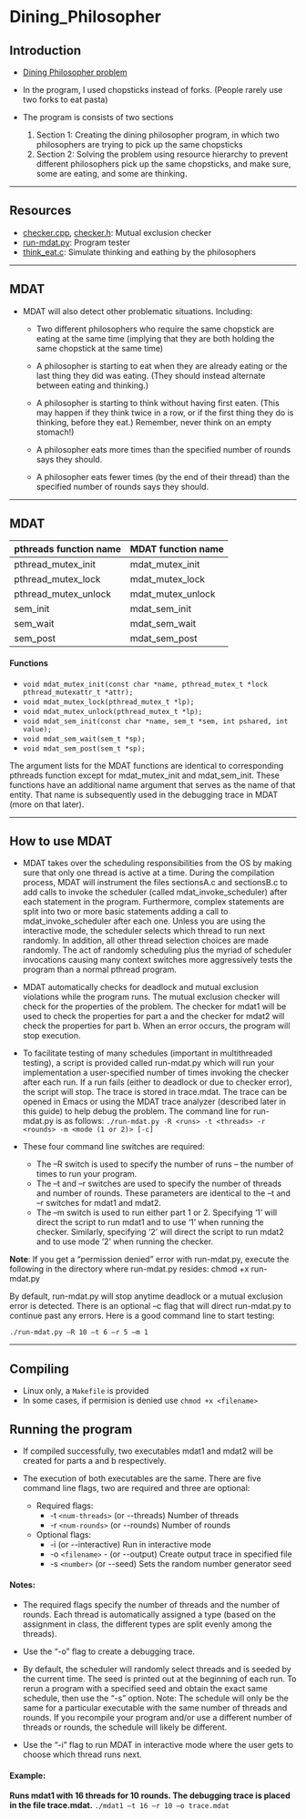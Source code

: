 # Dining_Philosopher

## Introduction
- [Dining Philosopher problem ](https://en.wikipedia.org/wiki/Dining_philosophers_problem)

- In the program, I used chopsticks instead of forks. (People rarely use two forks to eat pasta)
- The program is consists of two sections
  
  1. Section 1: Creating the dining philosopher program, in which two philosophers are trying to pick up the same chopsticks
  2. Section 2: Solving the problem using resource hierarchy to prevent different philosophers pick up the same chopsticks, and make sure, some are eating, and some are thinking.

----
## Resources
- [checker.cpp](https://github.com/Mark-Yu1998/Dining_Philosopher/blob/master/checker.cpp), [checker.h](https://github.com/Mark-Yu1998/Dining_Philosopher/blob/master/checker.h): Mutual exclusion checker
- [run-mdat.py](https://github.com/Mark-Yu1998/Dining_Philosopher/blob/master/run-mdat.py): Program tester
- [think_eat.c](https://github.com/Mark-Yu1998/Dining_Philosopher/blob/master/think_eat.c): Simulate thinking and eathing by the philosophers

----
## MDAT
* MDAT will also detect other problematic situations. Including: 
  
  -  Two different philosophers who require the same chopstick are eating at the same time (implying that they are both holding the same chopstick at the same time)

  - A philosopher is starting to eat when they are already eating or the last thing they did was eating. (They should instead alternate between eating and thinking.)

  - A philosopher is starting to think without having first eaten. (This may happen if they think twice in a row, or if the first thing they do is thinking, before they eat.) Remember, never think on an empty stomach!)
  
  - A philosopher eats more times than the specified number of rounds says they should.

  - A philosopher eats fewer times (by the end of their thread) than the specified number of rounds says they should.

----
## MDAT

| pthreads function name | MDAT function name |
| ---------------------- | ------------------ |
| pthread_mutex_init     | mdat_mutex_init    |
| pthread_mutex_lock     | mdat_mutex_lock    |
| pthread_mutex_unlock   | mdat_mutex_unlock  |
| sem_init               | mdat_sem_init      |
| sem_wait               | mdat_sem_wait      |
| sem_post               | mdat_sem_post      |


#### Functions

- `void mdat_mutex_init(const char *name, pthread_mutex_t *lock pthread_mutexattr_t *attr);`
- `void mdat_mutex_lock(pthread_mutex_t *lp);`
- `void mdat_mutex_unlock(pthread_mutex_t *lp);`
- `void mdat_sem_init(const char *name, sem_t *sem, int pshared, int value);` 
- `void mdat_sem_wait(sem_t *sp);`
- `void mdat_sem_post(sem_t *sp);`

The argument lists for the MDAT functions are identical to corresponding pthreads function except for mdat_mutex_init and mdat_sem_init. These functions have an additional name argument that serves as the name of that entity. That name is subsequently used in the debugging trace in MDAT (more on that later).

---
## How to use MDAT

- MDAT takes over the scheduling responsibilities from the OS by making sure that only one thread is active at a time. During the compilation process, MDAT will instrument the files sectionsA.c and sectionsB.c to add calls to invoke the scheduler (called mdat_invoke_scheduler) after each statement in the program. Furthermore, complex statements are split into two or more basic statements adding a call to mdat_invoke_scheduler after each one. Unless you are using the interactive mode, the scheduler selects which thread to run next randomly. In addition, all other thread selection choices are made randomly. The act of randomly scheduling plus the myriad of scheduler invocations causing many context switches more aggressively tests the program than a normal pthread program.
  
- MDAT automatically checks for deadlock and mutual exclusion violations while the program runs. The mutual exclusion checker will check for the properties of the problem. The checker for mdat1 will be used to check the properties for part a and the checker for mdat2 will check the properties for part b. When an error occurs, the program will stop execution.

- To facilitate testing of many schedules (important in multithreaded testing), a script is provided called run-mdat.py which will run your implementation a user-specified number of times invoking the checker after each run. If a run fails (either to deadlock or due to checker error), the script will stop. The trace is stored in trace.mdat. The trace can be opened in Emacs or using the MDAT trace analyzer (described later in this guide) to help debug the problem.
The command line for run-mdat.py is as follows:
`./run-mdat.py -R <runs> -t <threads> -r <rounds> -m <mode (1 or 2)> [-c]`

- These four command line switches are required:
  - The –R switch is used to specify the number of runs – the number of times to run your program.
  - The –t and –r switches are used to specify the number of threads and number of rounds. These
    parameters are identical to the –t and –r switches for mdat1 and mdat2.
  - The –m switch is used to run either part 1 or 2. Specifying ‘1’ will direct the script to run mdat1 and to use ‘1’ when running the checker. Similarly, specifying ‘2’ will direct the script to run mdat2 and to use mode ‘2’ when running the checker.
  
**Note**: If you get a “permission denied” error with run-mdat.py, execute the following in the directory where run-mdat.py resides: chmod +x run-mdat.py

By default, run-mdat.py will stop anytime deadlock or a mutual exclusion error is detected. There is an optional –c flag that will direct run-mdat.py to continue past any errors.
Here is a good command line to start testing:

`./run-mdat.py –R 10 –t 6 –r 5 –m 1`

---
## Compiling
- Linux only, a `Makefile` is provided
- In some cases, if permision is denied use `chmod +x <filename>`

## Running the program

- If compiled successfully, two executables mdat1 and mdat2 will be created for parts a and b respectively. 
  
- The execution of both executables are the same. There are five command line flags, two are required and three are optional:

    - Required flags: 
      - -t `<num-threads>` (or --threads) Number of threads
      - -r `<num-rounds>` (or --rounds)  Number of rounds
    - Optional flags: 
      - -i (or --interactive) Run in interactive mode
      - -o `<filename>` - (or --output) Create output trace in specified file
      - -s `<number>` (or --seed) Sets the random number generator seed

#### Notes: 
- The required flags specify the number of threads and the number of rounds. Each thread is
 automatically assigned a type (based on the assignment in class, the different types are split evenly among the threads).

- Use the “-o” flag to create a debugging trace.
  
- By default, the scheduler will randomly select threads and is seeded by the current time. The seed is printed out at the beginning of each run. To rerun a program with a specified seed and obtain the exact same schedule, then use the “-s” option. Note: The schedule will only be the same for a particular executable with the same number of threads and rounds. If you recompile your program and/or use a different number of threads or rounds, the schedule will likely be different.
  
- Use the “-i” flag to run MDAT in interactive mode where the user gets to choose which thread runs
 next.

#### Example: 

**Runs mdat1 with 16 threads for 10 rounds. The debugging trace is placed in the file trace.mdat.**
`./mdat1 –t 16 –r 10 –o trace.mdat`


